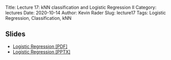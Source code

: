 Title: Lecture 17:  kNN classification and Logistic Regression II
Category: lectures
Date: 2020-10-14
Author: Kevin Rader
Slug: lecture17
Tags: Logistic Regression, Classification, kNN

## Slides
- [Logistic Regression [PDF]]({attach}slides/Lecture17_LogisticRegressionII.pdf)
- [Logistic Regression [PPTX]]({attach}slides/Lecture17_LogisticRegressionII.pptx)
